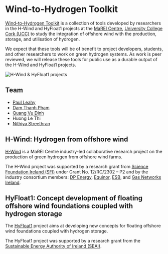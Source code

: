 # Wind-to-Hydrogen Toolkit

[Wind-to-Hydrogen Toolkit](https://wind-to-hydrogen-toolkit.github.io/) is a collection of tools developed by researchers in the H-Wind and HyFloat1 projects at the [MaREI Centre](https://www.marei.ie/), [University College Cork (UCC)](https://www.ucc.ie/en/) to study the integration of offshore wind with the production, storage, and utilisation of hydrogen.

We expect that these tools will be of benefit to project developers, students, and other researchers to work on green hydrogen systems.
As work is peer reviewed, we will release these tools for public use as a durable output of the H-Wind and HyFloat1 projects.

![H-Wind & HyFloat1 projects](https://raw.githubusercontent.com/wind-to-hydrogen-toolkit/.github/main/images/logos-hwind-hyfloat1-ucc.png)

## Team

- [Paul Leahy](https://www.linkedin.com/in/paul-leahy-4a233472/)
- [Dam Thanh Pham](https://www.linkedin.com/in/thanh-dam-pham-925a6ba5/)
- [Quang Vu Dinh](https://www.linkedin.com/in/quang-vu-dinh-94097018b/)
- Huong Le Thi
- [Nithiya Streethran](https://www.linkedin.com/in/nmstreethran/)

## H-Wind: Hydrogen from offshore wind

[H-Wind](https://www.marei.ie/project/h-wind/) is a MaREI Centre industry-led collaborative research project on the production of green hydrogen from offshore wind farms.

The H-Wind project was supported by a research grant from [Science Foundation Ireland (SFI)](https://www.sfi.ie/) under Grant No. 12/RC/2302 – P2 and by the industry consortium members: [DP Energy](https://dpenergy.com/), [Equinor](https://www.equinor.com/), [ESB](https://esb.ie/), and [Gas Networks Ireland](https://www.gasnetworks.ie/).

## HyFloat1: Concept development of floating offshore wind foundations coupled with hydrogen storage

The [HyFloat1](https://www.seai.ie/data-and-insights/seai-research/research-database/research-projects/details/hyfloat1:-concept-development-of-floating-offshore-wind-foundations-coupled-with-hydrogen-storage) project aims at developing new concepts for floating offshore wind foundations coupled with hydrogen storage.

The HyFloat1 project was supported by a research grant from the [Sustainable Energy Authority of Ireland (SEAI)](https://www.seai.ie).
